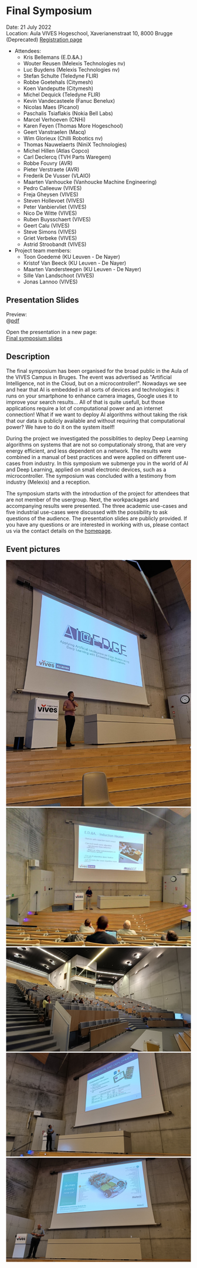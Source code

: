 # Final Symposium

Date: 21 July 2022 <br/>
Location: Aula VIVES Hogeschool, Xaverianenstraat 10, 8000 Brugge <br/>
(Deprecated) [Registration page](https://www.vives.be/nl/over-vives/kalender/artificiele-intelligentie-niet-de-cloud-maar-op-een-microcontroller)

* Attendees:
  * Kris Bellemans (E.D.&A.)
  * Wouter Reusen (Melexis Technologies nv)
  * Luc Buydens (Melexis Technologies nv)
  * Stefan Schulte (Teledyne FLIR)
  * Robbe Goetehals (Citymesh)
  * Koen Vandeputte (Citymesh)
  * Michel Dequick (Teledyne FLIR)
  * Kevin Vandecasteele (Fanuc Benelux)
  * Nicolas Maes (Picanol)
  * Paschalis Tsiaflakis (Nokia Bell Labs)
  * Marcel Verhoeven (CNHi)
  * Karen Feyen (Thomas More Hogeschool)
  * Geert Vanstraelen (Macq)
  * Wim Glorieux (Chilli Robotics nv)
  * Thomas Nauwelaerts (NiniX Technologies)
  * Michel Hillen (Atlas Copco)
  * Carl Declercq (TVH Parts Waregem)
  * Robbe Fouvry (AVR)
  * Pieter Verstraete (AVR)
  * Frederik De Vusser (VLAIO)
  * Maarten Vanhoucke (Vanhoucke Machine Engineering)
  * Pedro Calleeuw (VIVES)
  * Freja Gheysen (VIVES)
  * Steven Hollevoet (VIVES)
  * Peter Vanbiervliet (VIVES)
  * Nico De Witte (VIVES)
  * Ruben Buysschaert (VIVES)
  * Geert Calu (VIVES)
  * Steve Simons (VIVES)
  * Griet Verbeke (VIVES)
  * Astrid Stroobandt (VIVES)
* Project team members:
  * Toon Goedemé (KU Leuven - De Nayer)
  * Kristof Van Beeck (KU Leuven - De Nayer)
  * Maarten Vandersteegen (KU Leuven - De Nayer)
  * Sille Van Landschoot (VIVES)
  * Jonas Lannoo (VIVES)

## Presentation Slides

Preview: <br/>
@[pdf](https://ai-edge.be/AI-EDGE-Slotsymposium.pdf)

Open the presentation in a new page: <br/>
[Final symposium slides](https://ai-edge.be/AI-EDGE-Slotsymposium.pdf)

## Description

The final symposium has been organised for the broad public in the Aula of the VIVES Campus in Bruges. The event was advertised as "Artificial Intelligence, not in the Cloud, but on a microcontroller!". Nowadays we see and hear that AI is embedded in all sorts of devices and technologies: it runs on your smartphone to enhance camera images, Google uses it to improve your search results... All of that is quite usefull, but those applications require a lot of computational power and an internet connection! What if we want to deploy AI algorithms without taking the risk that our data is publicly available and without requiring that computational power? We have to do it on the system itself!

During the project we investigated the possiblities to deploy Deep Learning algorithms on systems that are not so computationaly strong, that are very energy efficient, and less dependent on a network. The results were combined in a manual of best practices and were applied on different use-cases from industry. In this symposium we submerge you in the world of AI and Deep Learning, applied on small electronic devices, such as a microcontroller. The symposium was concluded with a testimony from industry (Melexis) and a reception.

The symposium starts with the introduction of the project for attendees that are not member of the usergroup. Next, the workpackages and accompanying results were presented. The three academic use-cases and five industrial use-cases were discussed with the possibility to ask questions of the audience. The presentation slides are publicly provided. If you have any questions or are interested in working with us, please contact us via the contact details on the [homepage](../../README.md).

## Event pictures

![Introduction](./assets/sfeerfoto0.png)
![Use-case induction heater](./assets/sfeerfoto1.png)
![Zaal](./assets/sfeerfoto2.jpg)
![Maarten](./assets/sfeerfoto3.jpg)
![Melexis](./assets/sfeerfoto4.jpg)

